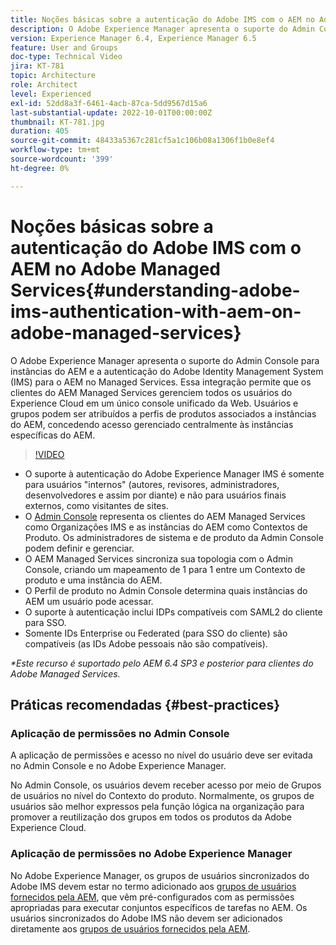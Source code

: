 ```yaml
---
title: Noções básicas sobre a autenticação do Adobe IMS com o AEM no Adobe Managed Services
description: O Adobe Experience Manager apresenta o suporte do Admin Console para instâncias do AEM e a autenticação baseada no Adobe IMS (Identity Management System) para AEM no Managed Services.   Essa integração permite que os clientes do AEM Managed Services gerenciem todos os usuários do Experience Cloud em um único console unificado da Web. Usuários e grupos podem ser atribuídos a perfis de produtos associados a instâncias do AEM, concedendo acesso gerenciado centralmente às instâncias específicas do AEM.
version: Experience Manager 6.4, Experience Manager 6.5
feature: User and Groups
doc-type: Technical Video
jira: KT-781
topic: Architecture
role: Architect
level: Experienced
exl-id: 52dd8a3f-6461-4acb-87ca-5dd9567d15a6
last-substantial-update: 2022-10-01T00:00:00Z
thumbnail: KT-781.jpg
duration: 405
source-git-commit: 48433a5367c281cf5a1c106b08a1306f1b0e8ef4
workflow-type: tm+mt
source-wordcount: '399'
ht-degree: 0%

---
```


# Noções básicas sobre a autenticação do Adobe IMS com o AEM no Adobe Managed Services{#understanding-adobe-ims-authentication-with-aem-on-adobe-managed-services}

O Adobe Experience Manager apresenta o suporte do Admin Console para instâncias do AEM e a autenticação do Adobe Identity Management System (IMS) para o AEM no Managed Services.   Essa integração permite que os clientes do AEM Managed Services gerenciem todos os usuários do Experience Cloud em um único console unificado da Web. Usuários e grupos podem ser atribuídos a perfis de produtos associados a instâncias do AEM, concedendo acesso gerenciado centralmente às instâncias específicas do AEM.

>[!VIDEO](https://video.tv.adobe.com/v/327599?quality=12&learn=on&captions=por_br)

* O suporte à autenticação do Adobe Experience Manager IMS é somente para usuários &quot;internos&quot; (autores, revisores, administradores, desenvolvedores e assim por diante) e não para usuários finais externos, como visitantes de sites.
* O [Admin Console](https://adminconsole.adobe.com/) representa os clientes do AEM Managed Services como Organizações IMS e as instâncias do AEM como Contextos de Produto. Os administradores de sistema e de produto da Admin Console podem definir e gerenciar.
* O AEM Managed Services sincroniza sua topologia com o Admin Console, criando um mapeamento de 1 para 1 entre um Contexto de produto e uma instância do AEM.
* O Perfil de produto no Admin Console determina quais instâncias do AEM um usuário pode acessar.
* O suporte à autenticação inclui IDPs compatíveis com SAML2 do cliente para SSO.
* Somente IDs Enterprise ou Federated (para SSO do cliente) são compatíveis (as IDs Adobe pessoais não são compatíveis).

*&#42;Este recurso é suportado pelo AEM 6.4 SP3 e posterior para clientes do Adobe Managed Services.*

## Práticas recomendadas {#best-practices}

### Aplicação de permissões no Admin Console

A aplicação de permissões e acesso no nível do usuário deve ser evitada no Admin Console e no Adobe Experience Manager.

No Admin Console, os usuários devem receber acesso por meio de Grupos de usuários no nível do Contexto do produto. Normalmente, os grupos de usuários são melhor expressos pela função lógica na organização para promover a reutilização dos grupos em todos os produtos da Adobe Experience Cloud.

### Aplicação de permissões no Adobe Experience Manager

No Adobe Experience Manager, os grupos de usuários sincronizados do Adobe IMS devem estar no termo adicionado aos [grupos de usuários fornecidos pela AEM](https://experienceleague.adobe.com/docs/experience-manager-65/administering/security/security.html?lang=pt-BR), que vêm pré-configurados com as permissões apropriadas para executar conjuntos específicos de tarefas no AEM. Os usuários sincronizados do Adobe IMS não devem ser adicionados diretamente aos [grupos de usuários fornecidos pela AEM](https://experienceleague.adobe.com/docs/experience-manager-65/administering/security/security.html?lang=pt-BR).
